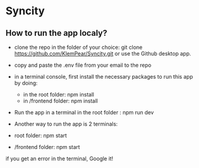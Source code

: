 # Syncity

## How to run the app localy?

 - clone the repo in the folder of your choice: git clone https://github.com/KlemPear/Syncity.git or use the Github desktop app.

 - copy and paste the .env file from your email to the repo

 - in a terminal console, first install the necessary packages to run this app by doing: 
    - in the root folder: npm install
    - in /frontend folder: npm install

- Run the app in a terminal in the root folder : npm run dev
- Another way to run the app is 2 terminals:
 - root folder: npm start
 - /frontend folder: npm start


if you get an error in the terminal, Google it!